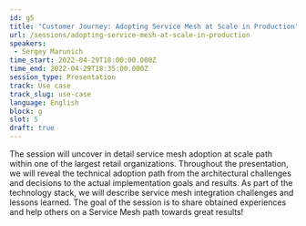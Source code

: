 ```yaml
---
id: g5
title: "Customer Journey: Adopting Service Mesh at Scale in Production"
url: /sessions/adopting-service-mesh-at-scale-in-production
speakers:
 - Sergey Marunich
time_start: 2022-04-29T18:00:00.000Z
time_end: 2022-04-29T18:35:00.000Z
session_type: Presentation
track: Use case
track_slug: use-case
language: English
block: g
slot: 5
draft: true
---
```


The session will uncover in detail service mesh adoption at scale path within one of the largest retail organizations. Throughout the presentation, we will reveal the technical adoption path from the architectural challenges and decisions to the actual implementation goals and results. As part of the technology stack, we will describe service mesh integration challenges and lessons learned. The goal of the session is to share obtained experiences and help others on a Service Mesh path towards great results!